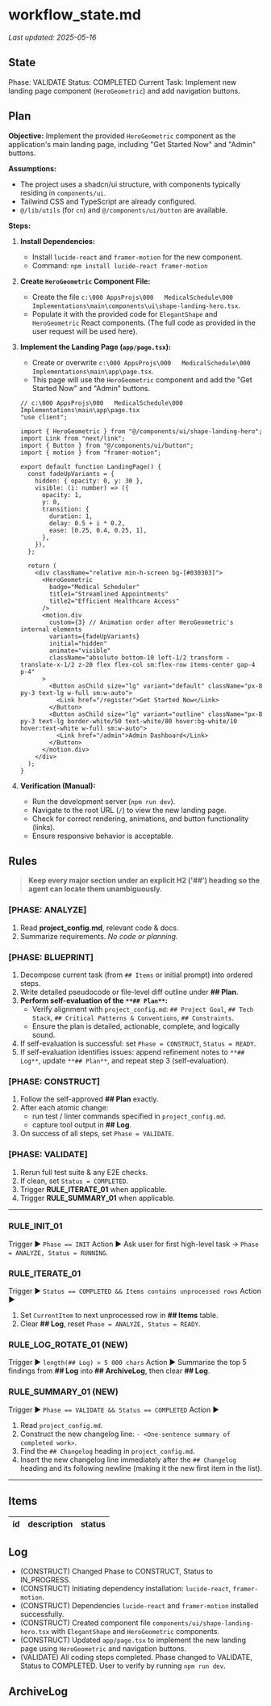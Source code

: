 # workflow_state.md
_Last updated: 2025-05-16_
## State
Phase: VALIDATE
Status: COMPLETED
Current Task: Implement new landing page component (`HeroGeometric`) and add navigation buttons.

## Plan

**Objective:** Implement the provided `HeroGeometric` component as the application's main landing page, including "Get Started Now" and "Admin" buttons.

**Assumptions:**
*   The project uses a shadcn/ui structure, with components typically residing in `components/ui`.
*   Tailwind CSS and TypeScript are already configured.
*   `@/lib/utils` (for `cn`) and `@/components/ui/button` are available.

**Steps:**

1.  **Install Dependencies:**
    *   Install `lucide-react` and `framer-motion` for the new component.
    *   Command: `npm install lucide-react framer-motion`

2.  **Create `HeroGeometric` Component File:**
    *   Create the file `c:\000 AppsProjs\000   MedicalSchedule\000   Implementations\main\components\ui\shape-landing-hero.tsx`.
    *   Populate it with the provided code for `ElegantShape` and `HeroGeometric` React components. (The full code as provided in the user request will be used here).

3.  **Implement the Landing Page (`app/page.tsx`):**
    *   Create or overwrite `c:\000 AppsProjs\000   MedicalSchedule\000   Implementations\main\app\page.tsx`.
    *   This page will use the `HeroGeometric` component and add the "Get Started Now" and "Admin" buttons.
    ```tsx
    // c:\000 AppsProjs\000   MedicalSchedule\000   Implementations\main\app\page.tsx
    "use client";

    import { HeroGeometric } from "@/components/ui/shape-landing-hero";
    import Link from "next/link";
    import { Button } from "@/components/ui/button";
    import { motion } from "framer-motion";

    export default function LandingPage() {
      const fadeUpVariants = {
        hidden: { opacity: 0, y: 30 },
        visible: (i: number) => ({
          opacity: 1,
          y: 0,
          transition: {
            duration: 1,
            delay: 0.5 + i * 0.2,
            ease: [0.25, 0.4, 0.25, 1],
          },
        }),
      };

      return (
        <div className="relative min-h-screen bg-[#030303]">
          <HeroGeometric
            badge="Medical Scheduler"
            title1="Streamlined Appointments"
            title2="Efficient Healthcare Access"
          />
          <motion.div
            custom={3} // Animation order after HeroGeometric's internal elements
            variants={fadeUpVariants}
            initial="hidden"
            animate="visible"
            className="absolute bottom-10 left-1/2 transform -translate-x-1/2 z-20 flex flex-col sm:flex-row items-center gap-4 p-4"
          >
            <Button asChild size="lg" variant="default" className="px-8 py-3 text-lg w-full sm:w-auto">
              <Link href="/register">Get Started Now</Link>
            </Button>
            <Button asChild size="lg" variant="outline" className="px-8 py-3 text-lg border-white/50 text-white/80 hover:bg-white/10 hover:text-white w-full sm:w-auto">
              <Link href="/admin">Admin Dashboard</Link>
            </Button>
          </motion.div>
        </div>
      );
    }
    ```

4.  **Verification (Manual):**
    *   Run the development server (`npm run dev`).
    *   Navigate to the root URL (`/`) to view the new landing page.
    *   Check for correct rendering, animations, and button functionality (links).
    *   Ensure responsive behavior is acceptable.

## Rules
> **Keep every major section under an explicit H2 ('##') heading so the agent can locate them unambiguously.**

### [PHASE: ANALYZE]
1. Read **project_config.md**, relevant code & docs.
2. Summarize requirements. *No code or planning.*
### [PHASE: BLUEPRINT]
1. Decompose current task (from `## Items` or initial prompt) into ordered steps.
2. Write detailed pseudocode or file-level diff outline under **## Plan**.
3. **Perform self-evaluation of the `**## Plan**`:**
    *   Verify alignment with `project_config.md`: `## Project Goal`, `## Tech Stack`, `## Critical Patterns & Conventions`, `## Constraints`.
    *   Ensure the plan is detailed, actionable, complete, and logically sound.
4.  If self-evaluation is successful: set `Phase = CONSTRUCT`, `Status = READY`.
5.  If self-evaluation identifies issues: append refinement notes to `**## Log**`, update `**## Plan**`, and repeat step 3 (self-evaluation).
### [PHASE: CONSTRUCT]
1. Follow the self-approved **## Plan** exactly.
2. After each atomic change:
    - run test / linter commands specified in `project_config.md`.
    - capture tool output in **## Log**.
3. On success of all steps, set `Phase = VALIDATE`.
### [PHASE: VALIDATE]
1. Rerun full test suite & any E2E checks.
2. If clean, set `Status = COMPLETED`.
3. Trigger **RULE_ITERATE_01** when applicable.
4. Trigger **RULE_SUMMARY_01** when applicable.
---
### RULE_INIT_01
Trigger ► `Phase == INIT`
Action ► Ask user for first high-level task → `Phase = ANALYZE, Status = RUNNING`.

### RULE_ITERATE_01
Trigger ► `Status == COMPLETED && Items contains unprocessed rows`
Action ►
1. Set `CurrentItem` to next unprocessed row in **## Items** table.
2. Clear **## Log**, reset `Phase = ANALYZE, Status = READY`.

### RULE_LOG_ROTATE_01 (NEW)
Trigger ► `length(## Log) > 5 000 chars`
Action ► Summarise the top 5 findings from **## Log** into **## ArchiveLog**, then clear **## Log**.

### RULE_SUMMARY_01 (NEW)
Trigger ► `Phase == VALIDATE && Status == COMPLETED`
Action ►
1. Read `project_config.md`.
2. Construct the new changelog line: `- <One-sentence summary of completed work>`.
3. Find the `## Changelog` heading in `project_config.md`.
4. Insert the new changelog line immediately after the `## Changelog` heading and its following newline (making it the new first item in the list).
---
## Items
| id | description | status |
|----|-------------|--------|
<!-- AI appends new tasks here -->
## Log
- (CONSTRUCT) Changed Phase to CONSTRUCT, Status to IN_PROGRESS.
- (CONSTRUCT) Initiating dependency installation: `lucide-react`, `framer-motion`.
- (CONSTRUCT) Dependencies `lucide-react` and `framer-motion` installed successfully.
- (CONSTRUCT) Created component file `components/ui/shape-landing-hero.tsx` with `ElegantShape` and `HeroGeometric` components.
- (CONSTRUCT) Updated `app/page.tsx` to implement the new landing page using `HeroGeometric` and navigation buttons.
- (VALIDATE) All coding steps completed. Phase changed to VALIDATE, Status to COMPLETED. User to verify by running `npm run dev`.

## ArchiveLog
<!-- RULE_LOG_ROTATE_01 stores condensed summaries here -->

